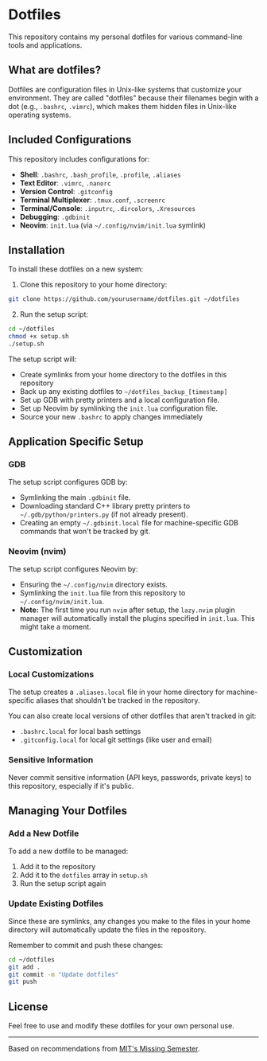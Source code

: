# Dotfiles

This repository contains my personal dotfiles for various command-line tools and applications.

## What are dotfiles?

Dotfiles are configuration files in Unix-like systems that customize your environment. They are called "dotfiles" because their filenames begin with a dot (e.g., `.bashrc`, `.vimrc`), which makes them hidden files in Unix-like operating systems.

## Included Configurations

This repository includes configurations for:

- **Shell**: `.bashrc`, `.bash_profile`, `.profile`, `.aliases`
- **Text Editor**: `.vimrc`, `.nanorc`
- **Version Control**: `.gitconfig`
- **Terminal Multiplexer**: `.tmux.conf`, `.screenrc`
- **Terminal/Console**: `.inputrc`, `.dircolors`, `.Xresources`
- **Debugging**: `.gdbinit`
- **Neovim**: `init.lua` (via `~/.config/nvim/init.lua` symlink)

## Installation

To install these dotfiles on a new system:

1. Clone this repository to your home directory:
```bash
git clone https://github.com/yourusername/dotfiles.git ~/dotfiles
```

2. Run the setup script:
```bash
cd ~/dotfiles
chmod +x setup.sh
./setup.sh
```

The setup script will:
- Create symlinks from your home directory to the dotfiles in this repository
- Back up any existing dotfiles to `~/dotfiles_backup_[timestamp]`
- Set up GDB with pretty printers and a local configuration file.
- Set up Neovim by symlinking the `init.lua` configuration file.
- Source your new `.bashrc` to apply changes immediately

## Application Specific Setup

### GDB

The setup script configures GDB by:
- Symlinking the main `.gdbinit` file.
- Downloading standard C++ library pretty printers to `~/.gdb/python/printers.py` (if not already present).
- Creating an empty `~/.gdbinit.local` file for machine-specific GDB commands that won't be tracked by git.

### Neovim (nvim)

The setup script configures Neovim by:
- Ensuring the `~/.config/nvim` directory exists.
- Symlinking the `init.lua` file from this repository to `~/.config/nvim/init.lua`.
- **Note:** The first time you run `nvim` after setup, the `lazy.nvim` plugin manager will automatically install the plugins specified in `init.lua`. This might take a moment.

## Customization

### Local Customizations

The setup creates a `.aliases.local` file in your home directory for machine-specific aliases that shouldn't be tracked in the repository.

You can also create local versions of other dotfiles that aren't tracked in git:
- `.bashrc.local` for local bash settings
- `.gitconfig.local` for local git settings (like user and email)

### Sensitive Information

Never commit sensitive information (API keys, passwords, private keys) to this repository, especially if it's public.

## Managing Your Dotfiles

### Add a New Dotfile

To add a new dotfile to be managed:

1. Add it to the repository
2. Add it to the `dotfiles` array in `setup.sh`
3. Run the setup script again

### Update Existing Dotfiles

Since these are symlinks, any changes you make to the files in your home directory will automatically update the files in the repository.

Remember to commit and push these changes:

```bash
cd ~/dotfiles
git add .
git commit -m "Update dotfiles"
git push
```

## License

Feel free to use and modify these dotfiles for your own personal use.

---
Based on recommendations from [MIT's Missing Semester](https://missing.csail.mit.edu/). 